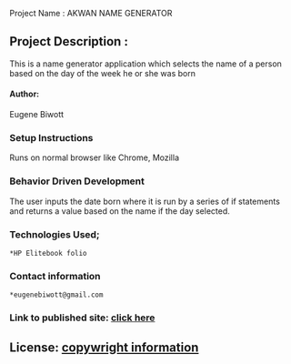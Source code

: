  Project Name : 
AKWAN NAME GENERATOR

## Project Description :
This is a name generator application which selects the name of a person based on the day of the week he or she was born

#### Author: 
Eugene Biwott

### Setup Instructions
Runs on normal browser like Chrome, Mozilla
### Behavior Driven Development
The user inputs the date born where it is run by a series of if statements and returns a value based on the name if the day selected.

### Technologies Used;
    *HP Elitebook folio

### Contact information

    *eugenebiwott@gmail.com

### Link to published site: [click here]( )

## License: [copywright information]( )